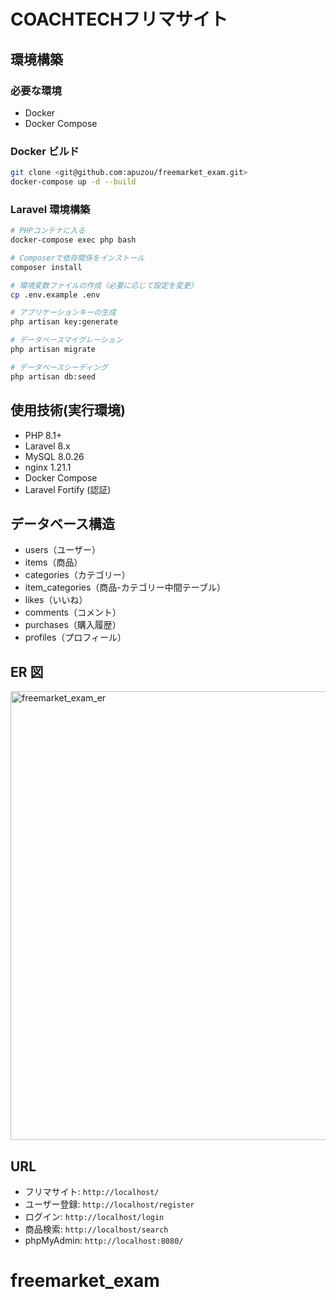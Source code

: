 # COACHTECHフリマサイト

## 環境構築

### 必要な環境

- Docker
- Docker Compose

### Docker ビルド

```bash
git clone <git@github.com:apuzou/freemarket_exam.git>
docker-compose up -d --build
```

### Laravel 環境構築

```bash
# PHPコンテナに入る
docker-compose exec php bash

# Composerで依存関係をインストール
composer install

# 環境変数ファイルの作成（必要に応じて設定を変更）
cp .env.example .env

# アプリケーションキーの生成
php artisan key:generate

# データベースマイグレーション
php artisan migrate

# データベースシーディング
php artisan db:seed
```

## 使用技術(実行環境)

- PHP 8.1+
- Laravel 8.x
- MySQL 8.0.26
- nginx 1.21.1
- Docker Compose
- Laravel Fortify (認証)

## データベース構造

- users（ユーザー）
- items（商品）
- categories（カテゴリー）
- item_categories（商品-カテゴリー中間テーブル）
- likes（いいね）
- comments（コメント）
- purchases（購入履歴）
- profiles（プロフィール）

## ER 図

<img width="1200" height="718" alt="freemarket_exam_er" src="https://github.com/user-attachments/assets/0eef632b-6844-4a71-8829-90c9b67130b1" />

## URL

- フリマサイト: `http://localhost/`
- ユーザー登録: `http://localhost/register`
- ログイン: `http://localhost/login`
- 商品検索: `http://localhost/search`
- phpMyAdmin: `http://localhost:8080/`



# freemarket_exam

